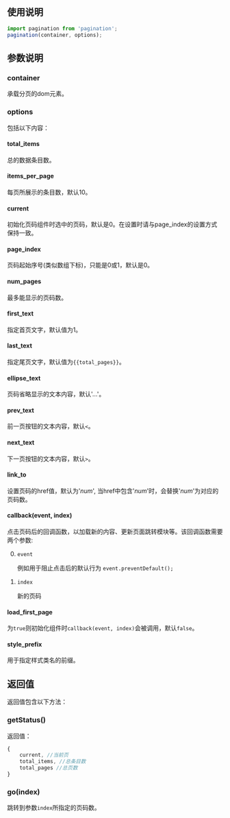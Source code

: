 ## 使用说明

```js
import pagination from 'pagination'; 
pagination(container, options);
```

## 参数说明

### container

承载分页的dom元素。

### options

包括以下内容：

#### total_items

总的数据条目数。

#### items_per_page

每页所展示的条目数，默认10。

#### current

初始化页码组件时选中的页码，默认是0。在设置时请与page_index的设置方式保持一致。

#### page_index

页码起始序号(类似数组下标)，只能是0或1，默认是0。

#### num_pages

最多能显示的页码数。

#### first_text

指定首页文字，默认值为1。

#### last_text

指定尾页文字，默认值为`{{total_pages}}`。

#### ellipse_text

页码省略显示的文本内容，默认'...'。

#### prev_text

前一页按钮的文本内容，默认`<`。

#### next_text

下一页按钮的文本内容，默认`>`。

#### link_to

设置页码的href值，默认为'_num_', 当href中包含'_num_'时，会替换'_num_'为对应的页码数。

#### callback(event, index)

点击页码后的回调函数，以加载新的内容、更新页面跳转模块等。该回调函数需要两个参数:

0. `event`
    
    例如用于阻止点击后的默认行为 `event.preventDefault();`

0. `index`

    新的页码

#### load_first_page

为`true`则初始化组件时`callback(event, index)`会被调用，默认`false`。

#### style_prefix

用于指定样式类名的前缀。

## 返回值

返回值包含以下方法：

### getStatus()

返回值：

```js
{
    current, //当前页
    total_items, //总条目数
    total_pages //总页数
}
```

### go(index)

跳转到参数`index`所指定的页码数。
